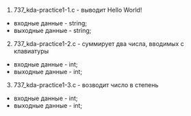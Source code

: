 1. 737_kda-practice1-1.c - выводит Hello World!
- входные данные - string;
- выходные данные - string;

2. 737_kda-practice1-2.c - суммирует два числа, вводимых с клавиатуры
- входные данные - int;
- выходные данные - int;

3. 737_kda-practice1-3.c - возводит число в степень
- входные данные - int;
- выходные данные - int;